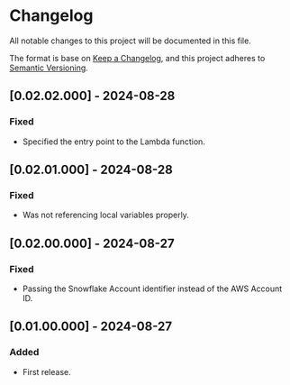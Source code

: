 # Changelog
All notable changes to this project will be documented in this file.

The format is base on [Keep a Changelog](https://keepachangelog.com/en/1.1.0/), and this project adheres to [Semantic Versioning](https://semver.org/spec/v2.0.0.html).

## [0.02.02.000] - 2024-08-28
### Fixed
-  Specified the entry point to the Lambda function.

## [0.02.01.000] - 2024-08-28
### Fixed
-  Was not referencing local variables properly.

## [0.02.00.000] - 2024-08-27
### Fixed
-  Passing the Snowflake Account identifier instead of the AWS Account ID.

## [0.01.00.000] - 2024-08-27
### Added
- First release.